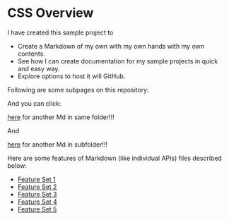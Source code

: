 # CSS Overview

I have created this sample project to 
  * Create a Markdown of my own with my own hands with my own contents. 
  * See how I can create documentation for my sample projects in quick and easy way. 
  * Explore options to host it will GitHub.

Following are some subpages on this repository:

And you can click:

[here](StackEdit.md) for another Md in same folder!!!

And

[here](Features/Feature1.md) for another Md in subfolder!!!

Here are some features of Markdown (like individual APIs) files described below:

* [Feature Set 1](Features/Feature1.md)
* [Feature Set 2](Features/Feature2.md)
* [Feature Set 3](Features/Feature3.md)
* [Feature Set 4](Features/Feature4.md)
* [Feature Set 5](Features/Feature5.md)
